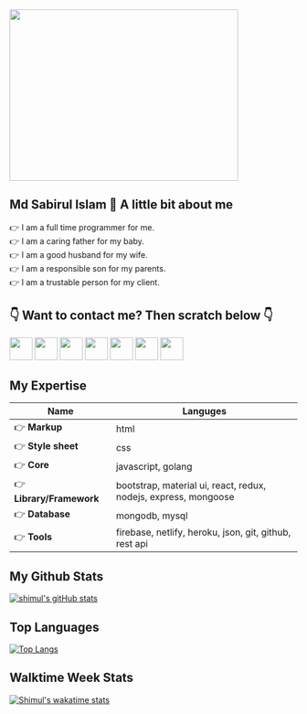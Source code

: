 <img src="https://image.freepik.com/free-photo/close-up-employer-ready-shake-hand-employee_122498-406.jpg" width="400" height="300">

## Md Sabirul Islam 👋 A little bit about me
👉 I am a full time programmer for me.  
👉 I am a caring father for my baby.  
👉 I am a good husband for my wife.  
👉 I am a responsible son for my parents.  
👉 I am a trustable person for my client.

## 👇 Want to contact me? Then scratch below 👇
[<img src="https://www.flaticon.com/svg/vstatic/svg/889/889102.svg?token=exp=1612868658~hmac=d34693ef22b2edc803c4bc97f101db97" width="40" height="40">](https://www.facebook.com/mdsabirulislam.shimul/)
[<img src="https://www.flaticon.com/svg/vstatic/svg/255/255337.svg?token=exp=1612868770~hmac=c0b57b7509c19b44d73bc5bbeaf0f504" width="40" height="40">](https://www.youtube.com/channel/UCILPl3huxZ1tdznJgxupwVg)
[<img src="https://www.flaticon.com/svg/vstatic/svg/889/889147.svg?token=exp=1612867982~hmac=9ce0c2f754abcae163e481082f95f2cb" width="40" height="40">](https://twitter.com/mdsabirulislam_)
[<img src="https://www.flaticon.com/svg/vstatic/svg/2111/2111463.svg?token=exp=1612868587~hmac=99d45a135cfc014868afb9937fef996b" width="40" height="40">](https://www.instagram.com/mdsabirulislamshimul/)
[<img src="https://www.flaticon.com/svg/vstatic/svg/174/174857.svg?token=exp=1612868116~hmac=68a3171221e87f4a808a798d4b328e23" width="40" height="40">](https://www.linkedin.com/in/mdsabirulislam/)
[<img src="https://www.flaticon.com/svg/vstatic/svg/124/124039.svg?token=exp=1612868238~hmac=0e5b3c27681338d0146b6dd08a830eed" width="40" height="40">](https://www.pinterest.com/mdsabirulislamshimul/)
[<img src="https://www.flaticon.com/svg/vstatic/svg/888/888853.svg?token=exp=1612869566~hmac=5f23ef0b8da3cefc93d9b0fbc0401355" width="40" height="40">](mailto:sabirul.shimul@gmail.com)

## My Expertise
Name | Languges
---- | --------
👉 **Markup** | html
👉 **Style sheet** | css
👉 **Core** | javascript, golang
👉 **Library/Framework** | bootstrap, material ui, react, redux, nodejs, express, mongoose
👉 **Database** | mongodb, mysql
👉 **Tools** | firebase, netlify, heroku, json, git, github, rest api

## My Github Stats
[![shimul's gitHub stats](https://github-readme-stats.vercel.app/api?username=sabirul-islam&show_icons=true&theme=cobalt)](https://github.com/sabirul-islam)

## Top Languages
[![Top Langs](https://github-readme-stats.vercel.app/api/top-langs/?username=sabirul-islam&langs_count=8&layout=compact)](https://github.com/sabirul-islam)

## Walktime Week Stats
[![Shimul's wakatime stats](https://github-readme-stats.vercel.app/api/wakatime?username=sabirul_islam)](https://github.com/sabirul-islam)
